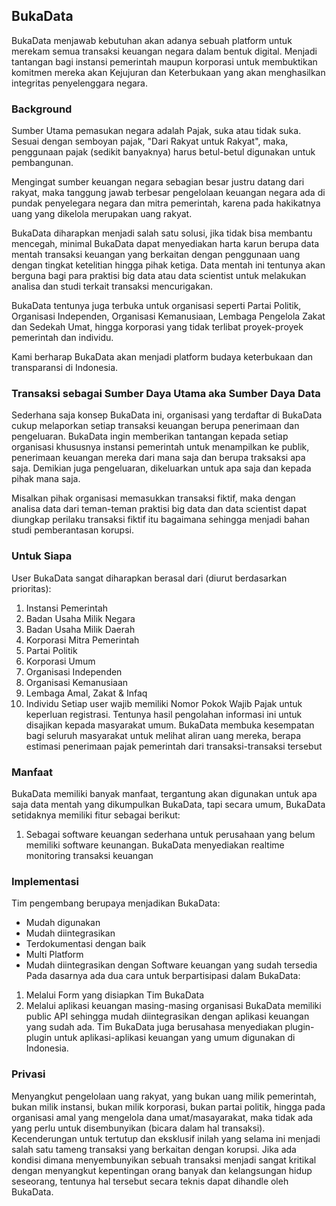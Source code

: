 ## BukaData

BukaData menjawab kebutuhan akan adanya sebuah platform untuk merekam semua transaksi keuangan negara dalam bentuk digital. Menjadi tantangan bagi instansi pemerintah maupun korporasi untuk membuktikan komitmen mereka akan Kejujuran dan Keterbukaan yang akan menghasilkan integritas penyelenggara negara.

### Background
Sumber Utama pemasukan negara adalah Pajak, suka atau tidak suka. Sesuai dengan semboyan pajak, "Dari Rakyat untuk Rakyat", maka, penggunaan pajak (sedikit banyaknya) harus betul-betul digunakan untuk pembangunan.

Mengingat sumber keuangan negara sebagian besar justru datang dari rakyat, maka tanggung jawab terbesar pengelolaan keuangan negara ada di pundak penyelegara negara dan mitra pemerintah, karena pada hakikatnya uang yang dikelola merupakan uang rakyat. 

BukaData diharapkan menjadi salah satu solusi, jika tidak bisa membantu mencegah, minimal BukaData dapat menyediakan harta karun berupa data mentah transaksi keuangan yang berkaitan dengan penggunaan uang dengan tingkat ketelitian hingga pihak ketiga. Data mentah ini tentunya akan berguna bagi para praktisi big data atau data scientist untuk melakukan analisa dan studi terkait transaksi mencurigakan.

BukaData tentunya juga terbuka untuk organisasi seperti Partai Politik, Organisasi Independen, Organisasi Kemanusiaan, Lembaga Pengelola Zakat dan Sedekah Umat, hingga korporasi yang tidak terlibat proyek-proyek pemerintah dan individu.

Kami berharap BukaData akan menjadi platform budaya keterbukaan dan transparansi di Indonesia.

### Transaksi sebagai Sumber Daya Utama aka Sumber Daya Data
Sederhana saja konsep BukaData ini, organisasi yang terdaftar di BukaData cukup melaporkan setiap transaksi keuangan berupa penerimaan dan pengeluaran. BukaData ingin memberikan tantangan kepada setiap organisasi khususnya instansi pemerintah untuk menampilkan ke publik, penerimaan keuangan mereka dari mana saja dan berupa traksaksi apa saja. Demikian juga pengeluaran, dikeluarkan untuk apa saja dan kepada pihak mana saja.

Misalkan pihak organisasi memasukkan transaksi fiktif, maka dengan analisa data dari teman-teman praktisi big data dan data scientist dapat diungkap perilaku transaksi fiktif itu bagaimana sehingga menjadi bahan studi pemberantasan korupsi.

### Untuk Siapa
User BukaData sangat diharapkan berasal dari (diurut berdasarkan prioritas):
1. Instansi Pemerintah
2. Badan Usaha Milik Negara
3. Badan Usaha Milik Daerah
4. Korporasi Mitra Pemerintah
5. Partai Politik
6. Korporasi Umum
7. Organisasi Independen
8. Organisasi Kemanusiaan
9. Lembaga Amal, Zakat & Infaq
10. Individu
Setiap user wajib memiliki Nomor Pokok Wajib Pajak untuk keperluan registrasi.
Tentunya hasil pengolahan informasi ini untuk disajikan kepada masyarakat umum. BukaData membuka kesempatan bagi seluruh masyarakat untuk melihat aliran uang mereka, berapa estimasi penerimaan pajak pemerintah dari transaksi-transaksi tersebut

### Manfaat
BukaData memiliki banyak manfaat, tergantung akan digunakan untuk apa saja data mentah yang dikumpulkan BukaData, tapi secara umum, BukaData setidaknya memiliki fitur sebagai berikut:
1. Sebagai software keuangan sederhana untuk perusahaan yang belum memiliki software keunangan. BukaData menyediakan realtime monitoring transaksi keuangan

### Implementasi
Tim pengembang berupaya menjadikan BukaData:
- Mudah digunakan
- Mudah diintegrasikan
- Terdokumentasi dengan baik
- Multi Platform
- Mudah diintegrasikan dengan Software keuangan yang sudah tersedia
Pada dasarnya ada dua cara untuk berpartisipasi dalam BukaData:
1. Melalui Form yang disiapkan Tim BukaData
2. Melalui aplikasi keuangan masing-masing organisasi
BukaData memiliki public API sehingga mudah diintegrasikan dengan aplikasi keuangan yang sudah ada.
Tim BukaData juga berusahasa menyediakan plugin-plugin untuk aplikasi-aplikasi keuangan yang umum digunakan di Indonesia.

### Privasi
Menyangkut pengelolaan uang rakyat, yang bukan uang milik pemerintah, bukan milik instansi, bukan milik korporasi, bukan partai politik, hingga pada organisasi amal yang mengelola dana umat/masayarakat, maka tidak ada yang perlu untuk disembunyikan (bicara dalam hal transaksi).
Kecenderungan untuk tertutup dan eksklusif inilah yang selama ini menjadi salah satu tameng transaksi yang berkaitan dengan korupsi.
Jika ada kondisi dimana menyembunyikan sebuah transaksi menjadi sangat kritikal dengan menyangkut kepentingan orang banyak dan kelangsungan hidup seseorang, tentunya hal tersebut secara teknis dapat dihandle oleh BukaData.